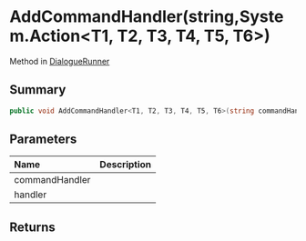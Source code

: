 # AddCommandHandler(string,System.Action<T1, T2, T3, T4, T5, T6>)

Method in [DialogueRunner](/api/csharp/yarn.unity.dialoguerunner.md)

## Summary



```csharp
public void AddCommandHandler<T1, T2, T3, T4, T5, T6>(string commandHandler, System.Action<T1, T2, T3, T4, T5, T6> handler)
```

## Parameters

|Name|Description|
|:---|:---|
|commandHandler||
|handler||

## Returns



